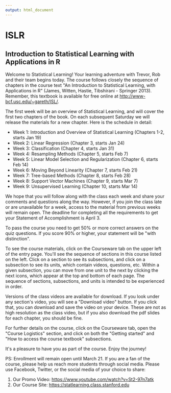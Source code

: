 ```yaml
---
output: html_document
---
```

# ISLR
## Introduction to Statistical Learning with Applications in R
Welcome to Statistical Learning!
 Your learning adventure with Trevor, Rob and their team begins today.
The course follows closely the sequence of chapters in the course text "An Introduction to Statistical Learning, with Applications in R" (James, Witten, Hastie, Tibshirani - Springer 2013). Remember, this textbook is available for free online at http://www-bcf.usc.edu/~gareth/ISL/.

The first week will be an overview of Statistical Learning, and will cover the first two chapters of the book. On each subsequent Saturday we will release the materials for a new chapter. Here is the schedule in detail:

* Week 1: Introduction and Overview of Statistical Learning (Chapters 1-2, starts Jan 19)
* Week 2: Linear Regression (Chapter 3, starts Jan 24)
* Week 3: Classification (Chapter 4, starts Jan 31)
* Week 4: Resampling Methods (Chapter 5, starts Feb 7)
* Week 5: Linear Model Selection and Regularization (Chapter 6, starts Feb 14)
* Week 6: Moving Beyond Linearity (Chapter 7, starts Feb 21)
* Week 7: Tree-based Methods (Chapter 8, starts Feb 28)
* Week 8: Support Vector Machines (Chapter 9, starts Mar 7)
* Week 9: Unsupervised Learning (Chapter 10, starts Mar 14)

We hope that you will follow along with the class each week and share your comments and questions along the way. However, if you join the class late or are unavailable for a week, access to the material from previous weeks will remain open. The deadline for completing all the requirements to get your Statement of Accomplishment is April 3.

To pass the course you need to get 50% or more correct answers on the quiz questions. If you score 90% or higher, your statement will be "with distinction".

To see the course materials, click on the Courseware tab on the upper left of the entry page. You'll see the sequence of sections in this course listed on the left. Click on a section to see its subsections, and click on a subsection to see its units, which contain videos, questions, etc. Within a given subsection, you can move from one unit to the next by clicking the next icons, which appear at the top and bottom of each page. The sequence of sections, subsections, and units is intended to be experienced in order.

Versions of the class videos are available for download. If you look under any section's video, you will see a "Download video" button. If you click that, you can download and save the video on your device. These are not as high resolution as the class video, but if you also download the pdf slides for each chapter, you should be fine.

For further details on the course, click on the Courseware tab, open the "Course Logistics" section, and click on both the "Getting started" and "How to access the course textbook" subsections.

It's a pleasure to have you as part of the course. Enjoy the journey!

PS: Enrollment will remain open until March 21. If you are a fan of the course, please help us reach more students through social media. Please use Facebook, Twitter, or the social media of your choice to share:

1) Our Promo Video: https://www.youtube.com/watch?v=St2-97n7atk<br>
2) Our Course Site: https://statlearning.class.stanford.edu